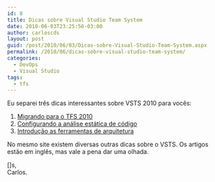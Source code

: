 ```yaml
---
id: 8
title: Dicas sobre Visual Studio Team System
date: 2010-06-03T23:25:56-03:00
author: carloscds
layout: post
guid: /post/2010/06/03/Dicas-sobre-Visual-Studio-Team-System.aspx
permalink: /2010/06/dicas-sobre-visual-studio-team-system/
categories:
  - DevOps
  - Visual Studio
tags:
  - tfs
---
```

Eu separei três dicas interessantes sobre VSTS 2010 para vocês:

1. [Migrando para o TFS 2010](http://visualstudiomagazine.com/articles/2010/05/27/upgrading-to-tfs-2010.aspx)  
2. [Configurando a análise estática de código](http://visualstudiomagazine.com/articles/2010/04/27/static-code-analysis-configuration.aspx)  
3. [Introdução as ferramentas de arquitetura](http://visualstudiomagazine.com/articles/2010/02/19/vsts-2010-architecture-tools.aspx)

No mesmo site existem diversas outras dicas sobre o VSTS. Os artigos estão em inglês, mas vale a pena dar uma olhada.

[]s,  
Carlos.